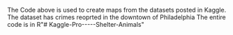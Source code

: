 The Code above is used to create maps from the datasets posted in Kaggle.
The dataset has crimes reoprted in the downtown of Philadelphia 
The entire code is in R"# Kaggle-Pro-----Shelter-Animals" 
